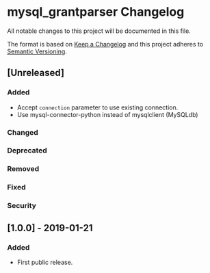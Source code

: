 # mysql_grantparser Changelog

All notable changes to this project will be documented in this file.

The format is based on [Keep a Changelog](http://keepachangelog.com/)
and this project adheres to [Semantic Versioning](http://semver.org/).

## [Unreleased]
### Added
- Accept `connection` parameter to use existing connection.
- Use mysql-connector-python instead of mysqlclient (MySQLdb)
### Changed
### Deprecated
### Removed
### Fixed
### Security

## [1.0.0] - 2019-01-21
### Added
- First public release.

